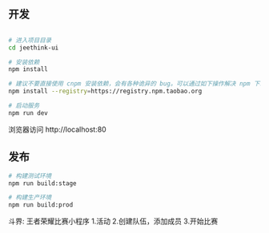## 开发

```bash

# 进入项目目录
cd jeethink-ui

# 安装依赖
npm install

# 建议不要直接使用 cnpm 安装依赖，会有各种诡异的 bug。可以通过如下操作解决 npm 下载速度慢的问题
npm install --registry=https://registry.npm.taobao.org

# 启动服务
npm run dev
```

浏览器访问 http://localhost:80

## 发布

```bash
# 构建测试环境
npm run build:stage

# 构建生产环境
npm run build:prod
```

斗界: 王者荣耀比赛小程序
     1.活动
     2.创建队伍，添加成员
     3.开始比赛